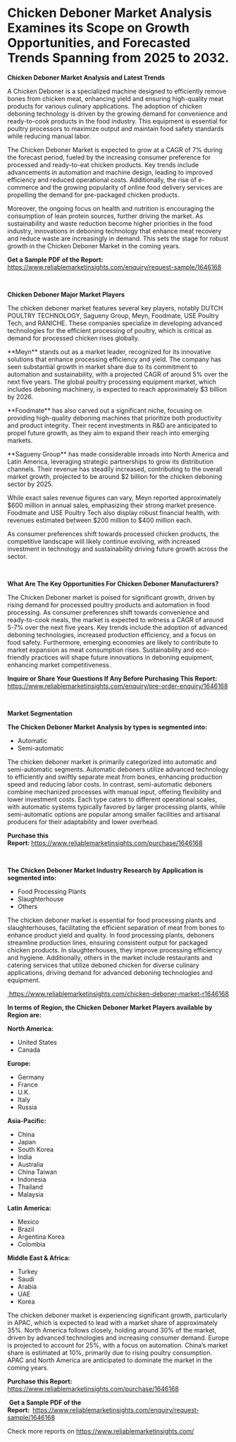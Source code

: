 <p><h1>Chicken Deboner Market Analysis Examines its Scope on Growth Opportunities, and Forecasted Trends Spanning from 2025 to 2032.</h1></p><p><strong>Chicken Deboner Market Analysis and Latest Trends</strong></p>
<p><p>A Chicken Deboner is a specialized machine designed to efficiently remove bones from chicken meat, enhancing yield and ensuring high-quality meat products for various culinary applications. The adoption of chicken deboning technology is driven by the growing demand for convenience and ready-to-cook products in the food industry. This equipment is essential for poultry processors to maximize output and maintain food safety standards while reducing manual labor.</p><p>The Chicken Deboner Market is expected to grow at a CAGR of 7% during the forecast period, fueled by the increasing consumer preference for processed and ready-to-eat chicken products. Key trends include advancements in automation and machine design, leading to improved efficiency and reduced operational costs. Additionally, the rise of e-commerce and the growing popularity of online food delivery services are propelling the demand for pre-packaged chicken products.</p><p>Moreover, the ongoing focus on health and nutrition is encouraging the consumption of lean protein sources, further driving the market. As sustainability and waste reduction become higher priorities in the food industry, innovations in deboning technology that enhance meat recovery and reduce waste are increasingly in demand. This sets the stage for robust growth in the Chicken Deboner Market in the coming years.</p></p>
<p><strong>Get a Sample PDF of the Report:&nbsp;</strong> <a href="https://www.reliablemarketinsights.com/enquiry/request-sample/1646168?utm_campaign=2593&utm_medium=2&utm_source=Github&utm_content=ia&utm_term=23022025&utm_id=chicken-deboner">https://www.reliablemarketinsights.com/enquiry/request-sample/1646168</a></p>
<p>&nbsp;</p>
<p><strong>Chicken Deboner Major Market Players</strong></p>
<p><p>The chicken deboner market features several key players, notably DUTCH POULTRY TECHNOLOGY, Sagueny Group, Meyn, Foodmate, USE Poultry Tech, and RANICHE. These companies specialize in developing advanced technologies for the efficient processing of poultry, which is critical as demand for processed chicken rises globally.</p><p>**Meyn** stands out as a market leader, recognized for its innovative solutions that enhance processing efficiency and yield. The company has seen substantial growth in market share due to its commitment to automation and sustainability, with a projected CAGR of around 5% over the next five years. The global poultry processing equipment market, which includes deboning machinery, is expected to reach approximately $3 billion by 2026.</p><p>**Foodmate** has also carved out a significant niche, focusing on providing high-quality deboning machines that prioritize both productivity and product integrity. Their recent investments in R&D are anticipated to propel future growth, as they aim to expand their reach into emerging markets.</p><p>**Sagueny Group** has made considerable inroads into North America and Latin America, leveraging strategic partnerships to grow its distribution channels. Their revenue has steadily increased, contributing to the overall market growth, projected to be around $2 billion for the chicken deboning sector by 2025.</p><p>While exact sales revenue figures can vary, Meyn reported approximately $600 million in annual sales, emphasizing their strong market presence. Foodmate and USE Poultry Tech also display robust financial health, with revenues estimated between $200 million to $400 million each.</p><p>As consumer preferences shift towards processed chicken products, the competitive landscape will likely continue evolving, with increased investment in technology and sustainability driving future growth across the sector.</p></p>
<p>&nbsp;</p>
<p><strong>What Are The Key Opportunities For Chicken Deboner Manufacturers?</strong></p>
<p><p>The Chicken Deboner market is poised for significant growth, driven by rising demand for processed poultry products and automation in food processing. As consumer preferences shift towards convenience and ready-to-cook meals, the market is expected to witness a CAGR of around 5-7% over the next five years. Key trends include the adoption of advanced deboning technologies, increased production efficiency, and a focus on food safety. Furthermore, emerging economies are likely to contribute to market expansion as meat consumption rises. Sustainability and eco-friendly practices will shape future innovations in deboning equipment, enhancing market competitiveness.</p></p>
<p><strong>Inquire or Share Your Questions If Any Before Purchasing This Report:</strong> <a href="https://www.reliablemarketinsights.com/enquiry/pre-order-enquiry/1646168?utm_campaign=2593&utm_medium=2&utm_source=Github&utm_content=ia&utm_term=23022025&utm_id=chicken-deboner">https://www.reliablemarketinsights.com/enquiry/pre-order-enquiry/1646168</a></p>
<p>&nbsp;</p>
<p><strong>Market Segmentation</strong></p>
<p><strong>The Chicken Deboner Market Analysis by types is segmented into:</strong></p>
<p><ul><li>Automatic</li><li>Semi-automatic</li></ul></p>
<p><p>The chicken deboner market is primarily categorized into automatic and semi-automatic segments. Automatic deboners utilize advanced technology to efficiently and swiftly separate meat from bones, enhancing production speed and reducing labor costs. In contrast, semi-automatic deboners combine mechanized processes with manual input, offering flexibility and lower investment costs. Each type caters to different operational scales, with automatic systems typically favored by larger processing plants, while semi-automatic options are popular among smaller facilities and artisanal producers for their adaptability and lower overhead.</p></p>
<p><strong>Purchase this Report:&nbsp;</strong><a href="https://www.reliablemarketinsights.com/purchase/1646168?utm_campaign=2593&utm_medium=2&utm_source=Github&utm_content=ia&utm_term=23022025&utm_id=chicken-deboner">https://www.reliablemarketinsights.com/purchase/1646168</a></p>
<p>&nbsp;</p>
<p><strong>The Chicken Deboner Market Industry Research by Application is segmented into:</strong></p>
<p><ul><li>Food Processing Plants</li><li>Slaughterhouse</li><li>Others</li></ul></p>
<p><p>The chicken deboner market is essential for food processing plants and slaughterhouses, facilitating the efficient separation of meat from bones to enhance product yield and quality. In food processing plants, deboners streamline production lines, ensuring consistent output for packaged chicken products. In slaughterhouses, they improve processing efficiency and hygiene. Additionally, others in the market include restaurants and catering services that utilize deboned chicken for diverse culinary applications, driving demand for advanced deboning technologies and equipment.</p></p>
<p><a href="https://www.reliablemarketinsights.com/chicken-deboner-market-r1646168?utm_campaign=2593&utm_medium=2&utm_source=Github&utm_content=ia&utm_term=23022025&utm_id=chicken-deboner">&nbsp;https://www.reliablemarketinsights.com/chicken-deboner-market-r1646168</a></p>
<p><strong>In terms of Region, the Chicken Deboner Market Players available by Region are:</strong></p>
<p>
    <p> <strong> North America: </strong>
        <ul>
            <li>United States</li>
            <li>Canada</li>
        </ul>
        </p> 
    <p> <strong> Europe: </strong>
        <ul>
            <li>Germany</li>
            <li>France</li>
            <li>U.K.</li>
            <li>Italy</li>
            <li>Russia</li>
        </ul>
        </p> 
    <p> <strong> Asia-Pacific: </strong>
        <ul>
            <li>China</li>
            <li>Japan</li>
            <li>South Korea</li>
            <li>India</li>
            <li>Australia</li>
            <li>China Taiwan</li>
            <li>Indonesia</li>
            <li>Thailand</li>
            <li>Malaysia</li>
        </ul>
        </p> 
    <p> <strong> Latin America: </strong>
        <ul>
            <li>Mexico</li>
            <li>Brazil</li>
            <li>Argentina Korea</li>
            <li>Colombia</li>
        </ul>
        </p> 
    <p> <strong> Middle East & Africa: </strong>
        <ul>
            <li>Turkey</li>
            <li>Saudi</li>
            <li>Arabia</li>
            <li>UAE</li>
            <li>Korea</li>
        </ul>
    </p>
    </p>
<p><p>The chicken deboner market is experiencing significant growth, particularly in APAC, which is expected to lead with a market share of approximately 35%. North America follows closely, holding around 30% of the market, driven by advanced technologies and increasing consumer demand. Europe is projected to account for 25%, with a focus on automation. China’s market share is estimated at 10%, primarily due to rising poultry consumption. APAC and North America are anticipated to dominate the market in the coming years.</p></p>
<p><strong>Purchase this Report: </strong><a href="https://www.reliablemarketinsights.com/purchase/1646168?utm_campaign=2593&utm_medium=2&utm_source=Github&utm_content=ia&utm_term=23022025&utm_id=chicken-deboner">https://www.reliablemarketinsights.com/purchase/1646168</a></p>
<p>&nbsp;<strong>Get a Sample PDF of the Report:&nbsp;&nbsp;</strong><a href="https://www.reliablemarketinsights.com/enquiry/request-sample/1646168?utm_campaign=2593&utm_medium=2&utm_source=Github&utm_content=ia&utm_term=23022025&utm_id=chicken-deboner">https://www.reliablemarketinsights.com/enquiry/request-sample/1646168</a></p>
<p><strong></strong></p>
<p>Check more reports on <a href="https://www.reliablemarketinsights.com/?utm_campaign=2593&utm_medium=2&utm_source=Github&utm_content=ia&utm_term=23022025&utm_id=chicken-deboner">https://www.reliablemarketinsights.com/</a></p>